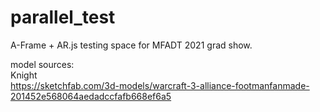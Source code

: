# parallel_test
A-Frame + AR.js testing space for MFADT 2021 grad show.  
  
model sources:  
Knight   
https://sketchfab.com/3d-models/warcraft-3-alliance-footmanfanmade-201452e568064aedadccfafb668ef6a5

